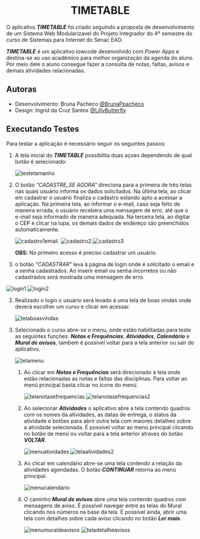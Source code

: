 ##                                      <h1 align="center"> TIMETABLE </h1>

O aplicativo **_TIMETABLE_**  foi criado seguindo a proposta de desenvolvimento de um Sistema Web Modularizavel do Projeto Integrador do 4º semestre do curso de Sistemas para Internet do Senac EAD.


**_TIMETABLE_** é um aplicativo lowcode desenvolvido com  _Power Apps_ e destina-se ao uso acadêmico para melhor organização da agenda do aluno. Por meio dele o aluno consegue fazer a consulta de notas, faltas, avisos e demais atividades relacionadas.

 

## Autoras

- Desenvolvimento: Bruna Pacheco [@BrunaPpacheco](https://github.com/BrunaPpacheco)
- Design: Ingrid da Cruz Santos [@LillyButterfly](https://github.com/LillyButterfly)

## Executando Testes

Para testar a aplicação é necessário seguir os seguintes passos:

1. A tela inicial do ***TIMETABLE*** possibilita duas açoes dependendo de qual botão é selecionado:

   ![testetamanho](https://github.com/Bruna-Tec/TimeTable/assets/150478974/9076567f-1ad3-4832-a2ba-3ed11fca76e3)

  1. O botão _"CADASTRE_SE AGORA"_ direciona para a primeira de três telas nas quais usuário informa os dados solicitados. Na última tela, ao clicar em cadastrar o usuário finaliza o cadastro estando apto a acessar a aplicação. Na primeira tela, ao informar o e-mail, caso seja feito de maneira errada, o usuário recebera uma mensagem de erro, até que o e-mail seja informado de maneira adequada. Na terceira tela, ao digitar o CEP e clicar na lupa, os demais dados de endereço são preenchidos automaticamente.

     ![cadastro1email](https://github.com/Bruna-Tec/TimeTable/assets/150478974/086f6c15-56a9-42bb-863d-619d0a7abc9c). ![cadastro2](https://github.com/Bruna-Tec/TimeTable/assets/150478974/ce33da99-6cd6-4974-907f-b2e2219c0908).![cadastro3](https://github.com/Bruna-Tec/TimeTable/assets/150478974/1f8b6d36-c38f-426b-879a-d24be245a081)

     

        **OBS:** No primeiro acesso é preciso cadastrar um usuário.
        
  3. o botão _"CADASTRAR"_ leva à página de login onde é solicitado o email e a senha cadastrados. Ao inserir email ou senha incorretos ou não cadastrados será mostrada uma mensagem de erro.
     
   ![login1](https://github.com/Bruna-Tec/TimeTable/assets/150478974/efd1acf7-ae1d-4971-81a3-dcef7b5980a8).![login2](https://github.com/Bruna-Tec/TimeTable/assets/150478974/46d68360-25b8-465f-9c1b-fdc4845fdaed)
       
   
  2. Realizado o login o usuário será levado á uma tela de boas vindas onde deverá escolher um curso e clicar em acessar.
   
        ![telaboasvindas](https://user-images.githubusercontent.com/59966478/224854762-6ddbd6ca-9363-4862-8aef-41f4cb605774.png)
        
  4. Selecionado o curso abre-se o menu, onde estão habilitadas para teste as seguintes funções: ***Notas e Frequências***, ***Atividades***, ***Calendário*** e ***Mural de avisos***, tambem é possível voltar para a tela anterior ou sair do aplicativo.

      ![telamenu](https://user-images.githubusercontent.com/59966478/224856644-c8cf3b44-337f-4fca-9bba-d6f92cac5e23.png)
      
      1. Ao clicar em ***Notas e Frequências*** será direcionado à tela onde estão relacionadas as notas e faltas das disciplinas. Para voltar ao menú principal basta clicar no icone do menú.
      
          ![telanotasefrequencias](https://user-images.githubusercontent.com/59966478/224857709-6e2bcd9f-71a4-4a8c-bf38-2f6e9ad1b9f3.png) ![telanotasefrequencias2](https://user-images.githubusercontent.com/59966478/224857740-20f56fe0-45e5-464f-abc7-41620c641afd.png)
    
      2. Ao selecionar ***Atividades*** o aplicativo abre a tela contendo quadros com os nomes da atividades, as datas de entrega, o status da atividade e botões para abrir outra tela com maiores detalhes sobre a atividade selecionada. É possível voltar ao menú principal clicando no botão de menú ou voltar para a tela anterior atraves do botão ***VOLTAR***.
      
          ![menuatividades](https://user-images.githubusercontent.com/59966478/224859226-f79aa756-920f-4b51-918b-11c69500a81c.png) ![telaatividades2](https://user-images.githubusercontent.com/59966478/224859234-325379f1-a34d-41da-bd3e-da9a80515e94.png)
          
      3. Ao clicar em calendário abre-se uma tela contendo a relação da atividades agendadas. O botão ***CONTINUAR*** retorna ao menú principal.
      
          ![menucalendario](https://user-images.githubusercontent.com/59966478/224859712-7ac6178a-a445-4865-890f-3330c9b0378c.png)
          
      4. O caminho ***Mural de avisos*** abre uma tela contendo quadros com mensagens de aviso. É possível navegar entre as telas do Mural clicando nos números na base da tela. É possível ainda, abrir uma tela com detalhes sobre cada aviso clicando no botão ***Ler mais***.
      
          ![menumuraldeavisos](https://user-images.githubusercontent.com/59966478/224860585-656f394b-140d-4367-8ae2-f0e90985f472.png) ![teladetalheavisos](https://user-images.githubusercontent.com/59966478/224860702-000e285f-fd3f-4e6e-85d1-179fd1f31591.png)

 



